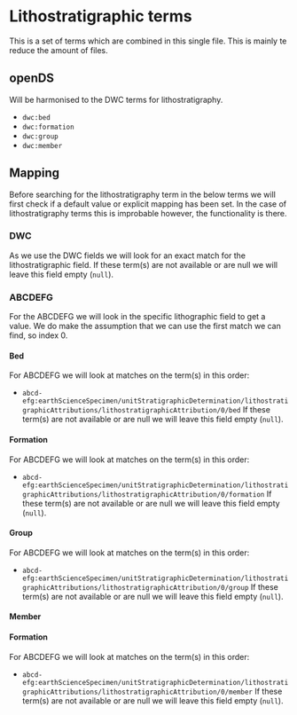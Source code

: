 # Lithostratigraphic terms

This is a set of terms which are combined in this single file.
This is mainly te reduce the amount of files.

## openDS
Will be harmonised to the DWC terms for lithostratigraphy.
- `dwc:bed`
- `dwc:formation`
- `dwc:group`
- `dwc:member`

## Mapping
Before searching for the lithostratigraphy term in the below terms we will first check if a default value or explicit mapping has been set.
In the case of lithostratigraphy terms this is improbable however, the functionality is there.

### DWC
As we use the DWC fields we will look for an exact match for the lithostratigraphic field.
If these term(s) are not available or are null we will leave this field empty (`null`).

### ABCDEFG
For the ABCDEFG we will look in the specific lithographic field to get a value.
We do make the assumption that we can use the first match we can find, so index 0.
#### Bed
For ABCDEFG we will look at matches on the term(s) in this order:
- `abcd-efg:earthScienceSpecimen/unitStratigraphicDetermination/lithostratigraphicAttributions/lithostratigraphicAttribution/0/bed`
If these term(s) are not available or are null we will leave this field empty (`null`).
#### Formation
For ABCDEFG we will look at matches on the term(s) in this order:
- `abcd-efg:earthScienceSpecimen/unitStratigraphicDetermination/lithostratigraphicAttributions/lithostratigraphicAttribution/0/formation`
If these term(s) are not available or are null we will leave this field empty (`null`).
#### Group
For ABCDEFG we will look at matches on the term(s) in this order:
- `abcd-efg:earthScienceSpecimen/unitStratigraphicDetermination/lithostratigraphicAttributions/lithostratigraphicAttribution/0/group`
If these term(s) are not available or are null we will leave this field empty (`null`).
#### Member
#### Formation
For ABCDEFG we will look at matches on the term(s) in this order:
- `abcd-efg:earthScienceSpecimen/unitStratigraphicDetermination/lithostratigraphicAttributions/lithostratigraphicAttribution/0/member`
If these term(s) are not available or are null we will leave this field empty (`null`).

